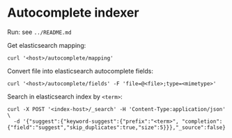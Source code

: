# Autocomplete indexer

Run: see `../README.md`

Get elasticsearch mapping:
```
curl '<host>/autocomplete/mapping'
```

Convert file into elasticsearch autocomplete fields:
```
curl '<host>/autocomplete/fields' -F 'file=@<file>;type=<mimetype>'
```

Search in elasticsearch index by `<term>`:
```
curl -X POST '<index-host>/_search' -H 'Content-Type:application/json' \
  -d '{"suggest":{"keyword-suggest":{"prefix":"<term>", "completion":{"field":"suggest","skip_duplicates":true,"size":5}}},"_source":false}'
```

